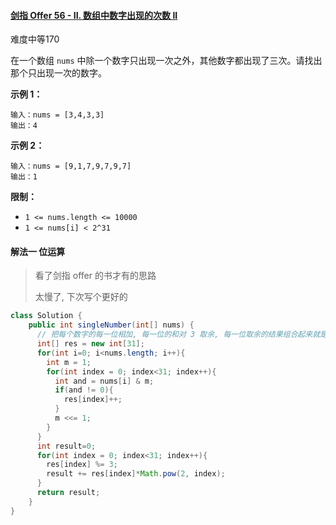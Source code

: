 #### [剑指 Offer 56 - II. 数组中数字出现的次数 II](https://leetcode-cn.com/problems/shu-zu-zhong-shu-zi-chu-xian-de-ci-shu-ii-lcof/)

难度中等170

在一个数组 `nums` 中除一个数字只出现一次之外，其他数字都出现了三次。请找出那个只出现一次的数字。

 

**示例 1：**

```
输入：nums = [3,4,3,3]
输出：4
```

**示例 2：**

```
输入：nums = [9,1,7,9,7,9,7]
输出：1
```

 

**限制：**

- `1 <= nums.length <= 10000`
- `1 <= nums[i] < 2^31`

#### 解法一 位运算

> 看了剑指 offer 的书才有的思路
>
> 太慢了, 下次写个更好的

```java
class Solution {
    public int singleNumber(int[] nums) {
      // 把每个数字的每一位相加, 每一位的和对 3 取余, 每一位取余的结果组合起来就是只出现一次的数字
      int[] res = new int[31];
      for(int i=0; i<nums.length; i++){
        int m = 1;
        for(int index = 0; index<31; index++){
          int and = nums[i] & m;
          if(and != 0){
            res[index]++; 
          }
          m <<= 1;
        }
      }
      int result=0;
      for(int index = 0; index<31; index++){
        res[index] %= 3;
        result += res[index]*Math.pow(2, index);
      }
      return result;
    }
}
```

